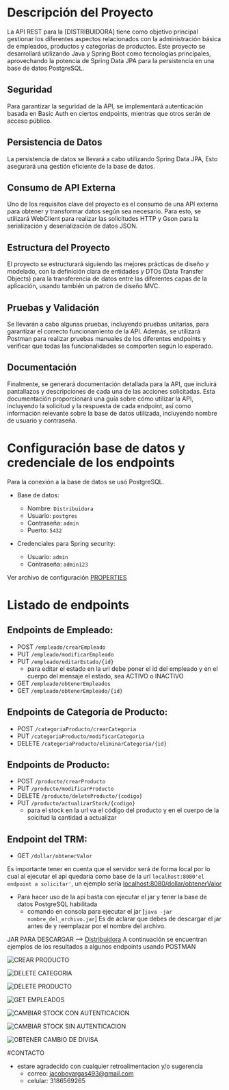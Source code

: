 # Descripción del Proyecto

La API REST para la [DISTRIBUIDORA] tiene como objetivo principal gestionar los diferentes aspectos relacionados con la administración básica de empleados, productos y categorías de productos. Este proyecto se desarrollará utilizando Java y Spring Boot como tecnologías principales, aprovechando la potencia de Spring Data JPA para la persistencia en una base de datos PostgreSQL.

## Seguridad

Para garantizar la seguridad de la API, se implementará autenticación basada en Basic Auth en ciertos endpoints, mientras que otros serán de acceso público.

## Persistencia de Datos

La persistencia de datos se llevará a cabo utilizando Spring Data JPA, Esto asegurará una gestión eficiente de la base de datos.

## Consumo de API Externa

Uno de los requisitos clave del proyecto es el consumo de una API externa para obtener y transformar datos según sea necesario. Para esto, se utilizará  WebClient para realizar las solicitudes HTTP y Gson para la serialización y deserialización de datos JSON.

## Estructura del Proyecto

El proyecto se estructurará siguiendo las mejores prácticas de diseño y modelado, con la definición clara de entidades y DTOs (Data Transfer Objects) para la transferencia de datos entre las diferentes capas de la aplicación, usando también un patron de diseño MVC.

## Pruebas y Validación

Se llevarán a cabo algunas pruebas, incluyendo pruebas unitarias, para garantizar el correcto funcionamiento de la API. Además, se utilizará Postman para realizar pruebas manuales de los diferentes endpoints y verificar que todas las funcionalidades se comporten según lo esperado.

## Documentación

Finalmente, se generará documentación detallada para la API, que incluirá pantallazos y descripciones de cada una de las acciones solicitadas. Esta documentación proporcionará una guía sobre cómo utilizar la API, incluyendo la solicitud y la respuesta de cada endpoint, así como información relevante sobre la base de datos utilizada, incluyendo nombre de usuario y contraseña.

# Configuración base de datos y credenciale de los endpoints

Para la conexión a la base de datos se usó PostgreSQL.

- Base de datos:
  - Nombre: `Distribuidora`
  - Usuario: `postgres`
  - Contraseña: `admin`
  - Puerto: `5432`
  

- Credenciales para Spring security:
  - Usuario: `admin`
  - Contraseña: `admin123`

Ver archivo de configuración [PROPERTIES](src/main/resources/application.properties)

# Listado de endpoints

## Endpoints de Empleado:
- POST `/empleado/crearEmpleado`
- PUT `/empleado/modificarEmpleado`
- PUT `/empleado/editarEstado/{id}`
  - para editar el estado en la url debe poner el id del empleado y en el cuerpo del mensaje el estado, sea ACTIVO o INACTIVO
- GET `/empleado/obtenerEmpleados`
- GET `/empleado/obtenerEmpleado/{id}`

## Endpoints de Categoría de Producto:
- POST `/categoriaProducto/crearCategoria`
- PUT `/categoriaProducto/modificarCategoria`
- DELETE `/categoriaProducto/eliminarCategoria/{id}`

## Endpoints de Producto:
- POST `/producto/crearProducto`
- PUT `/producto/modificarProducto`
- DELETE `/producto/deleteProducto/{codigo}`
- PUT `/producto/actualizarStock/{codigo}`
  - para el stock en la url va el código del producto y en el cuerpo de la soicitud la cantidad a actualizar

## Endpoint del TRM:
- GET `/dollar/obtenerValor`

Es importante tener en cuenta que el servidor será de forma local por lo cual al ejecutar el api quedaria como base de la url `localhost:8080'el endpoint a solicitar'`, un ejemplo sería  [localhost:8080/dollar/obtenerValor](`localhost:8080/dollar/obtenerValor`)

- Para hacer uso de la api basta con ejecutar el jar y tener la base de datos PostgreSQL habilitada
  - comando en consola para ejecutar el jar [`java -jar nombre_del_archivo.jar`]
Es de aclarar que debes de descargar el jar antes de y reemplazar por el nombre del archivo.

JAR PARA DESCARGAR -->   [Distribuidora](Distribuidora-0.0.1-SNAPSHOT.jar)
A continuación se encuentran ejemplos de los resultados a algunos endpoints usando POSTMAN

![CREAR PRODUCTO](src%2Fmain%2Fresources%2Fimages%2Fcrear%20producto.png)

![DELETE CATEGORIA](src%2Fmain%2Fresources%2Fimages%2Fdel%20categoria.png)

![DELETE PRODUCTO](src%2Fmain%2Fresources%2Fimages%2Fdel%20producto.png)

![GET EMPLEADOS](src%2Fmain%2Fresources%2Fimages%2FgetEmpleados.png)

![CAMBIAR STOCK CON AUTENTICACION](src%2Fmain%2Fresources%2Fimages%2Fstock%20credenciales.png)

![CAMBIAR STOCK SIN AUTENTICACION](src%2Fmain%2Fresources%2Fimages%2Fstock%20no%20credenciales.png)

![OBTENER CAMBIO DE DIVISA](src%2Fmain%2Fresources%2Fimages%2FTRM.png)


#CONTACTO 
- estare agradecido con cualquier retroalimentacion y/o sugerencia
  - correo: jacobovargas493@gmail.com
  - celular: 3186569265